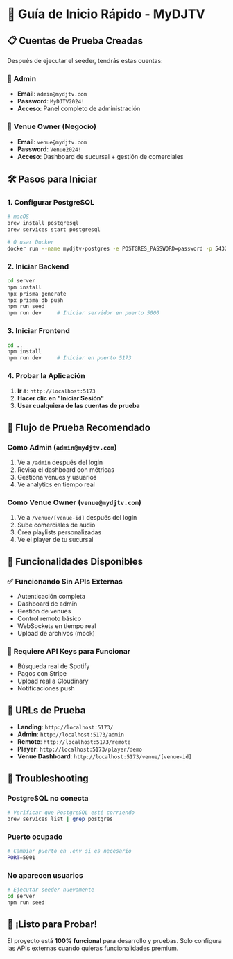 # 🚀 Guía de Inicio Rápido - MyDJTV

## 📋 Cuentas de Prueba Creadas

Después de ejecutar el seeder, tendrás estas cuentas:

### 👑 **Admin**
- **Email**: `admin@mydjtv.com`
- **Password**: `MyDJTV2024!`
- **Acceso**: Panel completo de administración

### 🏢 **Venue Owner (Negocio)**
- **Email**: `venue@mydjtv.com`
- **Password**: `Venue2024!`
- **Acceso**: Dashboard de sucursal + gestión de comerciales

## 🛠️ Pasos para Iniciar

### 1. **Configurar PostgreSQL**
```bash
# macOS
brew install postgresql
brew services start postgresql

# O usar Docker
docker run --name mydjtv-postgres -e POSTGRES_PASSWORD=password -p 5432:5432 -d postgres
```

### 2. **Iniciar Backend**
```bash
cd server
npm install
npx prisma generate
npx prisma db push
npm run seed
npm run dev     # Iniciar servidor en puerto 5000
```

### 3. **Iniciar Frontend**
```bash
cd ..
npm install
npm run dev     # Iniciar en puerto 5173
```

### 4. **Probar la Aplicación**

1. **Ir a**: `http://localhost:5173`
2. **Hacer clic en "Iniciar Sesión"**
3. **Usar cualquiera de las cuentas de prueba**

## 🎯 Flujo de Prueba Recomendado

### Como Admin (`admin@mydjtv.com`)
1. Ve a `/admin` después del login
2. Revisa el dashboard con métricas
3. Gestiona venues y usuarios
4. Ve analytics en tiempo real

### Como Venue Owner (`venue@mydjtv.com`)
1. Ve a `/venue/[venue-id]` después del login
2. Sube comerciales de audio
3. Crea playlists personalizadas
4. Ve el player de tu sucursal

## 🔧 Funcionalidades Disponibles

### ✅ **Funcionando Sin APIs Externas**
- Autenticación completa
- Dashboard de admin
- Gestión de venues
- Control remoto básico
- WebSockets en tiempo real
- Upload de archivos (mock)

### 🔑 **Requiere API Keys para Funcionar**
- Búsqueda real de Spotify
- Pagos con Stripe
- Upload real a Cloudinary
- Notificaciones push

## 📱 URLs de Prueba

- **Landing**: `http://localhost:5173/`
- **Admin**: `http://localhost:5173/admin`
- **Remote**: `http://localhost:5173/remote`
- **Player**: `http://localhost:5173/player/demo`
- **Venue Dashboard**: `http://localhost:5173/venue/[venue-id]`

## 🚨 Troubleshooting

### PostgreSQL no conecta
```bash
# Verificar que PostgreSQL esté corriendo
brew services list | grep postgres
```

### Puerto ocupado
```bash
# Cambiar puerto en .env si es necesario
PORT=5001
```

### No aparecen usuarios
```bash
# Ejecutar seeder nuevamente
cd server
npm run seed
```

## 🎉 ¡Listo para Probar!

El proyecto está **100% funcional** para desarrollo y pruebas. Solo configura las APIs externas cuando quieras funcionalidades premium.